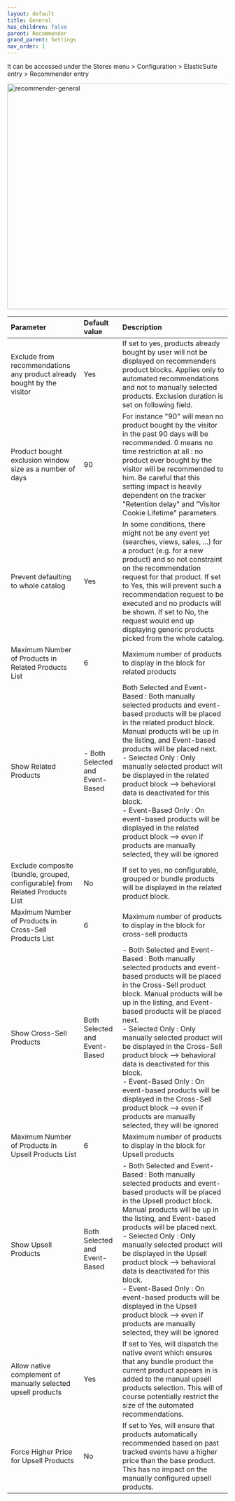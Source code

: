```yaml
---
layout: default
title: General
has_children: false
parent: Recommender
grand_parent: Settings
nav_order: 1
---
```


It can be accessed under the Stores menu > Configuration > ElasticSuite entry > Recommender entry

<img width="514" alt="recommender-general" src="https://user-images.githubusercontent.com/98949123/156156551-a51cf777-31de-4d0a-913c-3fc2666685b0.PNG">

| Parameter    | Default value | Description |
|:-------------|:------------------|:------|
|Exclude from recommendations any product already bought by the visitor|Yes|If set to yes, products already bought by user will not be displayed on recommenders product blocks. Applies only to automated recommendations and not to manually selected products. Exclusion duration is set on following field.|
|Product bought exclusion window size as a number of days|90|For instance "90" will mean no product bought by the visitor in the past 90 days will be recommended. 0 means no time restriction at all : no product ever bought by the visitor will be recommended to him. Be careful that this setting impact is heavily dependent on the tracker "Retention delay" and "Visitor Cookie Lifetime" parameters.|
|Prevent defaulting to whole catalog|Yes|In some conditions, there might not be any event yet (searches, views, sales, ...) for a product (e.g. for a new product) and so not constraint on the recommendation request for that product. If set to Yes, this will prevent such a recommendation request to be executed and no products will be shown. If set to No, the request would end up displaying generic products picked from the whole catalog.|
|Maximum Number of Products in Related Products List|6|Maximum number of products to display in the block for related products|
|Show Related Products|- Both Selected and Event-Based|Both Selected and Event-Based : Both manually selected products and event-based products will be placed in the related product block. Manual products will be up in the listing, and Event-based products will be placed next. <br/> - Selected Only : Only manually selected product will be displayed in the related product block --> behavioral data is deactivated for this block.<br/>- Event-Based Only : On event-based products will be displayed in the related product block --> even if products are manually selected, they will be ignored|
|Exclude composite (bundle, grouped, configurable) from Related Products List|No|If set to yes, no configurable, grouped or bundle products will be displayed in the related product block.|
|Maximum Number of Products in Cross-Sell Products List|6|Maximum number of products to display in the block for cross-sell products|
|Show Cross-Sell Products|Both Selected and Event-Based|- Both Selected and Event-Based : Both manually selected products and event-based products will be placed in the Cross-Sell product block. Manual products will be up in the listing, and Event-based products will be placed next. <br/> - Selected Only : Only manually selected product will be displayed in the Cross-Sell product block --> behavioral data is deactivated for this block.<br/>- Event-Based Only : On event-based products will be displayed in the Cross-Sell product block --> even if products are manually selected, they will be ignored|
|Maximum Number of Products in Upsell Products List|6|Maximum number of products to display in the block for Upsell products|
|Show Upsell Products|Both Selected and Event-Based|- Both Selected and Event-Based : Both manually selected products and event-based products will be placed in the Upsell product block. Manual products will be up in the listing, and Event-based products will be placed next. <br/> - Selected Only : Only manually selected product will be displayed in the Upsell product block --> behavioral data is deactivated for this block.<br/>- Event-Based Only : On event-based products will be displayed in the Upsell product block --> even if products are manually selected, they will be ignored|
|Allow native complement of manually selected upsell products|Yes|If set to Yes, will dispatch the native event which ensures that any bundle product the current product appears in is added to the manual upsell products selection. This will of course potentially restrict the size of the automated recommendations.|
|Force Higher Price for Upsell Products|No|If set to Yes, will ensure that products automatically recommended based on past tracked events have a higher price than the base product. This has no impact on the manually configured upsell products.|




